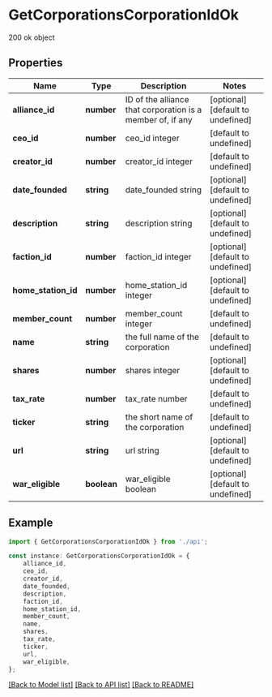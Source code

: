# GetCorporationsCorporationIdOk

200 ok object

## Properties

Name | Type | Description | Notes
------------ | ------------- | ------------- | -------------
**alliance_id** | **number** | ID of the alliance that corporation is a member of, if any | [optional] [default to undefined]
**ceo_id** | **number** | ceo_id integer | [default to undefined]
**creator_id** | **number** | creator_id integer | [default to undefined]
**date_founded** | **string** | date_founded string | [optional] [default to undefined]
**description** | **string** | description string | [optional] [default to undefined]
**faction_id** | **number** | faction_id integer | [optional] [default to undefined]
**home_station_id** | **number** | home_station_id integer | [optional] [default to undefined]
**member_count** | **number** | member_count integer | [default to undefined]
**name** | **string** | the full name of the corporation | [default to undefined]
**shares** | **number** | shares integer | [optional] [default to undefined]
**tax_rate** | **number** | tax_rate number | [default to undefined]
**ticker** | **string** | the short name of the corporation | [default to undefined]
**url** | **string** | url string | [optional] [default to undefined]
**war_eligible** | **boolean** | war_eligible boolean | [optional] [default to undefined]

## Example

```typescript
import { GetCorporationsCorporationIdOk } from './api';

const instance: GetCorporationsCorporationIdOk = {
    alliance_id,
    ceo_id,
    creator_id,
    date_founded,
    description,
    faction_id,
    home_station_id,
    member_count,
    name,
    shares,
    tax_rate,
    ticker,
    url,
    war_eligible,
};
```

[[Back to Model list]](../README.md#documentation-for-models) [[Back to API list]](../README.md#documentation-for-api-endpoints) [[Back to README]](../README.md)

